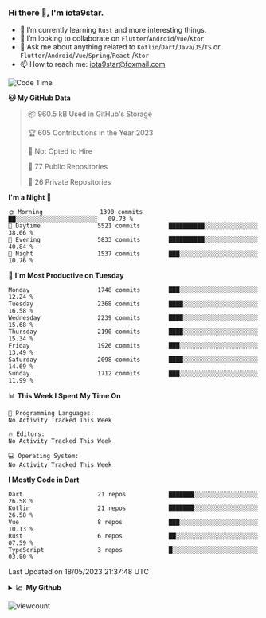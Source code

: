 ### Hi there 👋, I'm iota9star.

- 🌱 I’m currently learning `Rust` and more interesting things.
- 👯 I’m looking to collaborate on `Flutter`/`Android`/`Vue`/`Ktor`
- 💬 Ask me about anything related to `Kotlin`/`Dart`/`Java`/`JS`/`TS` or `Flutter`/`Android`/`Vue`/`Spring`/`React`
  /`Ktor`
- 📫 How to reach me: [iota9star@foxmail.com](iota9star@foxmail.com)



<!--START_SECTION:waka-->
![Code Time](http://img.shields.io/badge/Code%20Time-3%2C090%20hrs%2054%20mins-blue)

**🐱 My GitHub Data** 

> 📦 960.5 kB Used in GitHub's Storage 
 > 
> 🏆 605 Contributions in the Year 2023
 > 
> 🚫 Not Opted to Hire
 > 
> 📜 77 Public Repositories 
 > 
> 🔑 26 Private Repositories 
 > 
**I'm a Night 🦉** 

```text
🌞 Morning                1390 commits        ██░░░░░░░░░░░░░░░░░░░░░░░   09.73 % 
🌆 Daytime                5521 commits        ██████████░░░░░░░░░░░░░░░   38.66 % 
🌃 Evening                5833 commits        ██████████░░░░░░░░░░░░░░░   40.84 % 
🌙 Night                  1537 commits        ███░░░░░░░░░░░░░░░░░░░░░░   10.76 % 
```
📅 **I'm Most Productive on Tuesday** 

```text
Monday                   1748 commits        ███░░░░░░░░░░░░░░░░░░░░░░   12.24 % 
Tuesday                  2368 commits        ████░░░░░░░░░░░░░░░░░░░░░   16.58 % 
Wednesday                2239 commits        ████░░░░░░░░░░░░░░░░░░░░░   15.68 % 
Thursday                 2190 commits        ████░░░░░░░░░░░░░░░░░░░░░   15.34 % 
Friday                   1926 commits        ███░░░░░░░░░░░░░░░░░░░░░░   13.49 % 
Saturday                 2098 commits        ████░░░░░░░░░░░░░░░░░░░░░   14.69 % 
Sunday                   1712 commits        ███░░░░░░░░░░░░░░░░░░░░░░   11.99 % 
```


📊 **This Week I Spent My Time On** 

```text
💬 Programming Languages: 
No Activity Tracked This Week

🔥 Editors: 
No Activity Tracked This Week

💻 Operating System: 
No Activity Tracked This Week
```

**I Mostly Code in Dart** 

```text
Dart                     21 repos            ███████░░░░░░░░░░░░░░░░░░   26.58 % 
Kotlin                   21 repos            ███████░░░░░░░░░░░░░░░░░░   26.58 % 
Vue                      8 repos             ███░░░░░░░░░░░░░░░░░░░░░░   10.13 % 
Rust                     6 repos             ██░░░░░░░░░░░░░░░░░░░░░░░   07.59 % 
TypeScript               3 repos             █░░░░░░░░░░░░░░░░░░░░░░░░   03.80 % 
```




 Last Updated on 18/05/2023 21:37:48 UTC
<!--END_SECTION:waka-->

<details>
  <summary><b>📈&nbsp;&nbsp;My Github</b></summary>
  <br>
  <img src='https://github-profile-trophy.vercel.app/?username=iota9star'>
  <img src='https://bad-apple-github-readme.vercel.app/api?show_bg=1&username=iota9star&hide_title=true'>
  <img src='http://cr-skills-chart-widget.azurewebsites.net/api/api?username=iota9star'>
</details>


![viewcount](https://count.getloli.com/get/@iota9star?theme=rule34)
